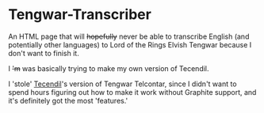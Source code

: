 # Tengwar-Transcriber
An HTML page that will ~~hopefully~~ never be able to transcribe English (and potentially other languages) to Lord of the Rings Elvish Tengwar because I don't want to finish it.

I ~~'m~~ was basically trying to make my own version of Tecendil.

I 'stole' [Tecendil](https://tecendil.com)'s version of Tengwar Telcontar, since I didn't want to spend hours figuring out how to make it work without Graphite support, and it's definitely got the most 'features.'
